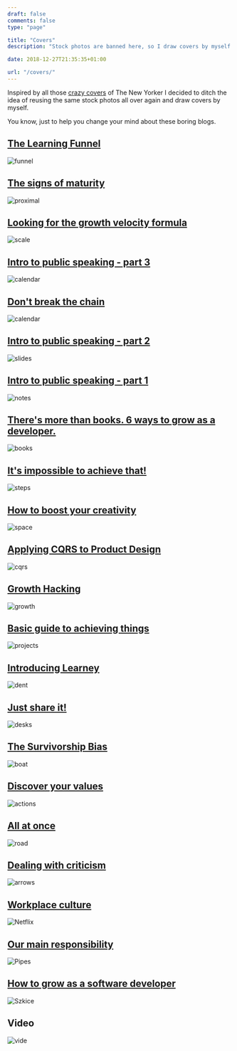 ```yaml
---
draft: false
comments: false
type: "page"

title: "Covers"
description: "Stock photos are banned here, so I draw covers by myself. Why?"

date: 2018-12-27T21:35:35+01:00

url: "/covers/"
---
```


Inspired by all those [crazy covers](https://lithub.com/20-iconic-new-yorker-covers/) of The New Yorker I decided to ditch the idea of reusing the same stock photos all over again and draw covers by myself.

You know, just to help you change your mind about these boring blogs.

## [The Learning Funnel](/posts/the-learning-funnel/)

<img loading="lazy" alt="funnel" src="https://smyrdek.com/images/funnel.jpg"/>

## [The signs of maturity](/posts/signs-software-engineering-maturity/)

<img loading="lazy" alt="proximal" src="https://smyrdek.com/images/proximal.jpg"/>

## [Looking for the growth velocity formula](/posts/odpowiednie-tempo-rozwoju/)

<img loading="lazy" alt="scale" src="https://smyrdek.com/images/scale.jpg"/>

## [Intro to public speaking - part 3](/posts/jak-radzic-sobie-ze-stresem-prezentacje/)

<img loading="lazy" alt="calendar" src="https://smyrdek.com/images/how-to-talks/speaking.jpg"/>

## [Don't break the chain](/posts/nie-zerwac-lancucha/)

<img loading="lazy" alt="calendar" src="https://smyrdek.com/images/calendar.png"/>

## [Intro to public speaking - part 2](/posts/jak-robic-dobre-slajdy-prezentacje/)

<img loading="lazy" alt="slides" src="https://smyrdek.com/images/how-to-talks/slides.gif"/>

## [Intro to public speaking - part 1](/posts/przygotowanie-prezentacji/)

<img loading="lazy" alt="notes" src="https://smyrdek.com/images/how-to-talks/notes.png"/>

## [There's more than books. 6 ways to grow as a developer.](/posts/co-zamiast-ksiazek/)

<img loading="lazy" alt="books" src="https://smyrdek.com/images/books.png"/>

## [It's impossible to achieve that!](/posts/spelnianie-niedostepnych-marzen/)

<img loading="lazy" alt="steps" src="https://smyrdek.com/images/steps.png"/>

## [How to boost your creativity](/posts/jak-radzic-sobie-z-brakiem-kreatywnosci/)

<img loading="lazy" alt="space" src="https://smyrdek.com/images/space.png"/>

## [Applying CQRS to Product Design](/posts/applying-cqrs-to-product-design/)

<img loading="lazy" alt="cqrs" src="https://smyrdek.com/images/cqrs.png"/>

## [Growth Hacking](/posts/growth-hacking/)

<img loading="lazy" alt="growth" src="https://smyrdek.com/images/growth.png"/>

## [Basic guide to achieving things](/posts/jak-skutecznie-realizowac-cele/)

<img loading="lazy" alt="projects" src="https://smyrdek.com/images/projects.jpg"/>

## [Introducing Learney](/posts/czym-jest-learney-agregator-wiedzy/)

<img loading="lazy" alt="dent" src="https://smyrdek.com/images/dent.png"/>

## [Just share it!](/posts/co-daje-dzielenie-sie-wiedza/)

<img loading="lazy" alt="desks" src="https://smyrdek.com/images/desks.png"/>

## [The Survivorship Bias](/posts/czym-jest-survivorship-bias/)

<img loading="lazy" alt="boat" src="https://smyrdek.com/images/boat.png"/>

## [Discover your values](/posts/wartosci-wlasna-kariera/)

<img loading="lazy" alt="actions" src="https://smyrdek.com/images/actions.png"/>

## [All at once](/posts/wszystko-na-raz/)

<img loading="lazy" alt="road" src="https://smyrdek.com/images/road.png"/>

## [Dealing with criticism](/posts/jak-reagowac-na-krytyke/)

<img loading="lazy" alt="arrows" src="https://smyrdek.com/images/arrows.jpg"/>

## [Workplace culture](/posts/kultura-netflixa/)

<img loading="lazy" alt="Netflix" src="https://smyrdek.com/images/netflix.png"/>

## [Our main responsibility](/posts/zajecie-programisty/)

<img loading="lazy" alt="Pipes" src="https://smyrdek.com/images/pipes.png"/>

## [How to grow as a software developer](/posts/rozwoj-w-programowaniu/)

<img loading="lazy" alt="Szkice" src="https://smyrdek.com/images/sketches.png"/>

## Video

<img loading="lazy" alt="vide" src="https://smyrdek.com/images/video.jpg"/>